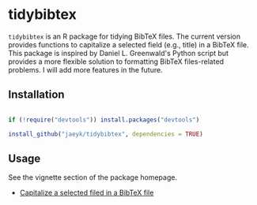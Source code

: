 # tidybibtex

`tidybibtex` is an R package for tidying BibTeX files. The current version provides functions to capitalize a selected field (e.g., title) in a BibTeX file. This package is inspired by Daniel L. Greenwald's Python script but provides a more flexible solution to formatting BibTeX files-related problems. I will add more features in the future.

## Installation 

```r

if (!require("devtools")) install.packages("devtools")

install_github("jaeyk/tidybibtex", dependencies = TRUE)

```

## Usage 

See the vignette section of the package homepage.

* [Capitalize a selected filed in a BibTeX file](https://jaeyk.github.io/tidybibtex/articles/capitalize.html)

